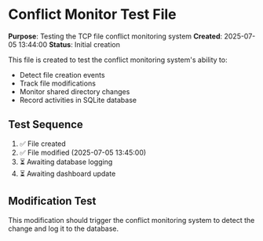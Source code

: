 # Conflict Monitor Test File

**Purpose**: Testing the TCP file conflict monitoring system
**Created**: 2025-07-05 13:44:00
**Status**: Initial creation

This file is created to test the conflict monitoring system's ability to:
- Detect file creation events
- Track file modifications
- Monitor shared directory changes
- Record activities in SQLite database

## Test Sequence

1. ✅ File created
2. ✅ File modified (2025-07-05 13:45:00)
3. ⏳ Awaiting database logging
4. ⏳ Awaiting dashboard update

## Modification Test
This modification should trigger the conflict monitoring system to detect the change and log it to the database.
